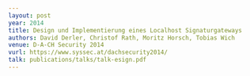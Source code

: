 ```yaml
---
layout: post
year: 2014
title: Design und Implementierung eines Localhost Signaturgateways
authors: David Derler, Christof Rath, Moritz Horsch, Tobias Wich
venue: D-A-CH Security 2014
vurl: https://www.syssec.at/dachsecurity2014/
talk: publications/talks/talk-esign.pdf
---
```


